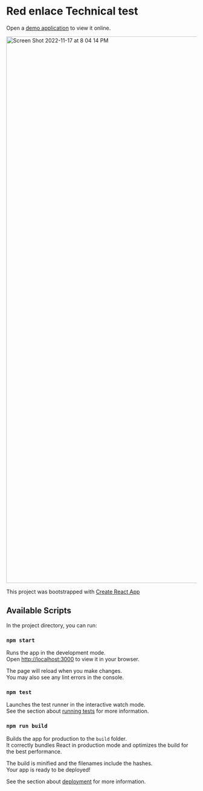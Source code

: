 # Red enlace Technical test


Open a [demo application](https://doniben.github.io/red-enlace-test) to view it online.


<img width="1443" alt="Screen Shot 2022-11-17 at 8 04 14 PM" src="https://user-images.githubusercontent.com/51678086/202599886-e0fadd5c-1e4e-4a0d-8a45-be037fa95f8e.png">


This project was bootstrapped with [Create React App](https://github.com/facebook/create-react-app) 

## Available Scripts

In the project directory, you can run:

### `npm start`

Runs the app in the development mode.\
Open [http://localhost:3000](http://localhost:3000) to view it in your browser.

The page will reload when you make changes.\
You may also see any lint errors in the console.

### `npm test`

Launches the test runner in the interactive watch mode.\
See the section about [running tests](https://facebook.github.io/create-react-app/docs/running-tests) for more information.

### `npm run build`

Builds the app for production to the `build` folder.\
It correctly bundles React in production mode and optimizes the build for the best performance.

The build is minified and the filenames include the hashes.\
Your app is ready to be deployed!

See the section about [deployment](https://facebook.github.io/create-react-app/docs/deployment) for more information.

